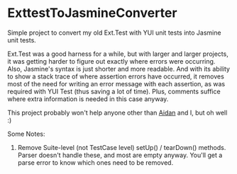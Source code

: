 ExttestToJasmineConverter
=========================

Simple project to convert my old Ext.Test with YUI unit tests into Jasmine unit tests.

Ext.Test was a good harness for a while, but with larger and larger projects, it was getting harder to figure out exactly where errors were occurring. Also, Jasmine's syntax is just shorter and more readable. And with its ability to show a stack trace of where assertion errors have occurred, it removes most of the need for writing an error message with each assertion, as was required with YUI Test (thus saving a lot of time). Plus, comments suffice where extra information is needed in this case anyway.

This project probably won't help anyone other than [Aidan](https://github.com/afeld) and I, but oh well :)


Some Notes:

1. Remove Suite-level (not TestCase level) setUp() / tearDown() methods. Parser doesn't handle these, and most are empty anyway.
   You'll get a parse error to know which ones need to be removed.